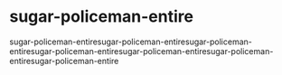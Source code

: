 # sugar-policeman-entire
sugar-policeman-entiresugar-policeman-entiresugar-policeman-entiresugar-policeman-entiresugar-policeman-entiresugar-policeman-entiresugar-policeman-entire
